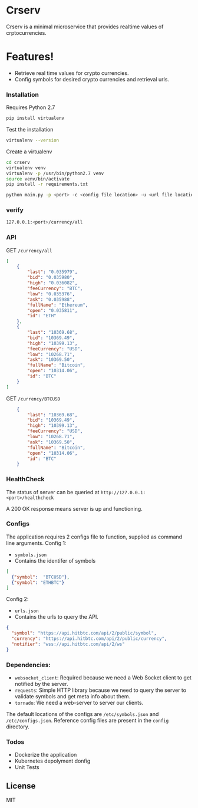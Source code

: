 # Crserv

Crserv is a minimal microservice that provides realtime values of crptocurrencies.

# Features!

  - Retrieve real time values for crypto currencies.
  - Config symbols for desired crypto currencies and retrieval urls.

### Installation
Requires Python 2.7
```sh
pip install virtualenv
```
Test the installation
```sh
virtualenv --version
```
Create a virtualenv
```sh
cd crserv
virtualenv venv
virtualenv -p /usr/bin/python2.7 venv
source venv/bin/activate
pip install -r requirements.txt

python main.py -p <port> -c <config file location> -u <url file location>
```
### verify
```sh
127.0.0.1:<port>/currency/all
```

### API
GET `/currency/all`
```json
[
    {
        "last": "0.035979",
        "bid": "0.035980",
        "high": "0.036082",
        "feeCurrency": "BTC",
        "low": "0.035376",
        "ask": "0.035988",
        "fullName": "Ethereum",
        "open": "0.035811",
        "id": "ETH"
    }, 
    {
        "last": "10369.68",
        "bid": "10369.49",
        "high": "10399.13",
        "feeCurrency": "USD",
        "low": "10268.71",
        "ask": "10369.50",
        "fullName": "Bitcoin",
        "open": "10314.06",
        "id": "BTC"
    }
]
```

GET `/currency/BTCUSD`
```json
    {
        "last": "10369.68",
        "bid": "10369.49",
        "high": "10399.13",
        "feeCurrency": "USD",
        "low": "10268.71",
        "ask": "10369.50",
        "fullName": "Bitcoin",
        "open": "10314.06",
        "id": "BTC"
    }
```

### HealthCheck
The status of server can be queried at `http://127.0.0.1:<port>/healthcheck`

A 200 OK response means server is up and functioning.

### Configs
The application requires 2 configs file to function, supplied as command line arguments.
Config 1: 
- `symbols.json`
- Contains the identifer of symbols


```json
[
  {"symbol":  "BTCUSD"},
  {"symbol": "ETHBTC"}
]
```

Config 2:
- `urls.json`
- Contains the urls to query the API.

```json
{
  "symbol": "https://api.hitbtc.com/api/2/public/symbol",
  "currency": "https://api.hitbtc.com/api/2/public/currency",
  "notifier": "wss://api.hitbtc.com/api/2/ws"
}
```

### Dependencies:
- `websocket_client`: Required because we need a Web Socket client to get notified by the server.
- `requests`: Simple HTTP library because we need to query the server to validate symbols and get meta info about them.
- `tornado`: We need a web-server to server our clients.

The default locations of the configs are `/etc/symbols.json` and `/etc/configs.json`. Reference config files are present in the `config` directory.

### Todos

 - Dockerize the application
 - Kubernetes depolyment donfig
 - Unit Tests

License
----

MIT

